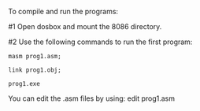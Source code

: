 To compile and run the programs:

#1 Open dosbox and mount the 8086 directory.

#2 Use the following commands to run the first program:

    masm prog1.asm;
    
    link prog1.obj;
    
    prog1.exe
    
You can edit the .asm files by using: edit prog1.asm
